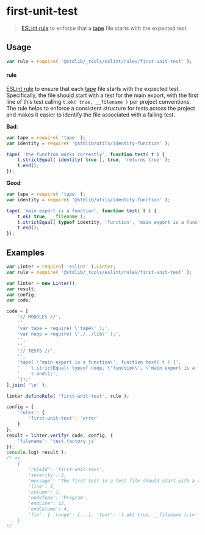 <!--

@license Apache-2.0

Copyright (c) 2023 The Stdlib Authors.

Licensed under the Apache License, Version 2.0 (the "License");
you may not use this file except in compliance with the License.
You may obtain a copy of the License at

   http://www.apache.org/licenses/LICENSE-2.0

Unless required by applicable law or agreed to in writing, software
distributed under the License is distributed on an "AS IS" BASIS,
WITHOUT WARRANTIES OR CONDITIONS OF ANY KIND, either express or implied.
See the License for the specific language governing permissions and
limitations under the License.

-->

# first-unit-test

> [ESLint rule][eslint-rules] to enforce that a [tape][tape] file starts with the expected test.

<section class="intro">

</section>

<!-- /.intro -->

<section class="usage">

## Usage

```javascript
var rule = require( '@stdlib/_tools/eslint/rules/first-unit-test' );
```

#### rule

[ESLint rule][eslint-rules] to ensure that each [tape][tape] file starts with the expected test. Specifically, the file should start with a test for the main export, with the first line of this test calling `t.ok( true, __filename )` per project conventions. The rule helps to enforce a consistent structure for tests across the project and makes it easier to identify the file associated with a failing test.

**Bad**:

<!-- eslint-disable -->

```javascript
var tape = require( 'tape' );
var identity = require( '@stdlib/utils/identity-function' );

tape( 'the function works correctly', function test( t ) {
    t.strictEqual( identity( true ), true, 'returns true' );
    t.end();
});
```

**Good**:

<!-- eslint-disable -->

```javascript
var tape = require( 'tape' );
var identity = require( '@stdlib/utils/identity-function' );

tape( 'main export is a function', function test( t ) {
    t.ok( true, __filename );
    t.strictEqual( typeof identity, 'function', 'main export is a function' );
    t.end();
});
```

</section>

<!-- /.usage -->

<section class="examples">

## Examples

<!-- eslint-disable  node/no-unpublished-require -->

<!-- eslint no-undef: "error" -->

```javascript
var Linter = require( 'eslint' ).Linter;
var rule = require( '@stdlib/_tools/eslint/rules/first-unit-test' );

var linter = new Linter();
var result;
var config;
var code;

code = [
    '// MODULES //',
    '',
    'var tape = require( \'tape\' );',
    'var noop = require( \'./../lib\' );',
    '',
    '',
    '// TESTS //',
    '',
    'tape( \'main export is a function\', function test( t ) {',
    '    t.strictEqual( typeof noop, \'function\', \'main export is a function\' );',
    '    t.end();',
    '});'
].join( '\n' );

linter.defineRule( 'first-unit-test', rule );

config = {
    'rules': {
        'first-unit-test': 'error'
    }
};
result = linter.verify( code, config, {
    'filename': 'test.factory.js'
});
console.log( result );
/* =>
    {
        'ruleId': 'first-unit-test',
        'severity': 2,
        'message': 'The first test in a test file should start with a call to `t.ok( true, __filename );`',
        'line': 3,
        'column': 1,
        'nodeType': 'Program',
        'endLine': 12,
        'endColumn': 4,
        'fix': { 'range': [...], 'text': 't.ok( true, __filename );\n' }
    }
*/

```

</section>

<!-- /.examples -->

<!-- Section for related `stdlib` packages. Do not manually edit this section, as it is automatically populated. -->

<section class="related">

</section>

<!-- /.related -->

<!-- Section for all links. Make sure to keep an empty line after the `section` element and another before the `/section` close. -->

<section class="links">

[eslint-rules]: https://eslint.org/docs/developer-guide/working-with-rules

[tape]: https://github.com/ljharb/tape

</section>

<!-- /.links -->
